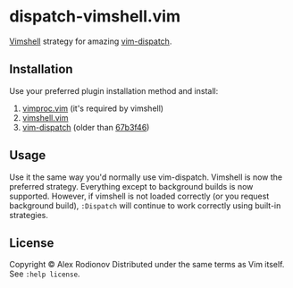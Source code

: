 # dispatch-vimshell.vim

[Vimshell](https://github.com/Shougo/vimshell.vim) strategy for amazing [vim-dispatch](https://github.com/tpope/vim-dispatch).

## Installation

Use your preferred plugin installation method and install:

1. [vimproc.vim](https://github.com/Shougo/vimproc.vim) (it's required by vimshell)
2. [vimshell.vim](https://github.com/Shougo/vimshell.vim)
3. [vim-dispatch](https://github.com/tpope/vim-dispatch) (older than [67b3f46](https://github.com/tpope/vim-dispatch/commit/67b3f46033f3557fe8135499e3f3cbe90a2dd81a))

## Usage

Use it the same way you'd normally use vim-dispatch. Vimshell is now the preferred strategy. Everything except to background builds is now supported. However, if vimshell is not loaded correctly (or you request background build), `:Dispatch` will continue to work correctly using built-in strategies.

## License

Copyright © Alex Rodionov  Distributed under the same terms as Vim itself.
See `:help license`.

